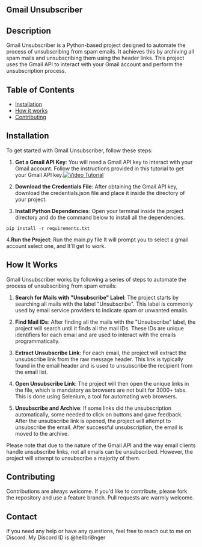 <h2 style="border-bottom: 1px solid white;">Gmail Unsubscriber</h2>

## Description
Gmail Unsubscriber is a Python-based project designed to automate the process of unsubscribing from spam emails. It achieves this by archiving all spam mails and unsubscribing them using the header links. This project uses the Gmail API to interact with your Gmail account and perform the unsubscription process.

## Table of Contents
- [Installation](#installation)
- [How it works](#how-it-works)
- [Contributing](#contributing)

## Installation
To get started with Gmail Unsubscriber, follow these steps:

1. **Get a Gmail API Key**: You will need a Gmail API key to interact with your Gmail account. Follow the instructions provided in this tutorial to get your Gmail API key.[![Video Tutorial](https://i.ytimg.com/vi/1Ua0Eplg75M/maxresdefault.jpg)](https://www.youtube.com/watch?v=1Ua0Eplg75M)

2. **Download the Credentials File**: After obtaining the Gmail API key, download the credentials.json file and place it inside the directory of your project. 
3. **Install Python Dependencies**: Open your terminal inside the project directory and do the command below to install all the dependencies. 
```commandline
pip install -r requirements.txt
```
4.**Run the Project**: Run the main.py file It will prompt you to select a gmail account select one, and It'll get to work.


## How It Works
Gmail Unsubscriber works by following a series of steps to automate the process of unsubscribing from spam emails:

1. **Search for Mails with "Unsubscribe" Label**: The project starts by searching all mails with the label "Unsubscribe". This label is commonly used by email service providers to indicate spam or unwanted emails.

2. **Find Mail IDs**: After finding all the mails with the "Unsubscribe" label, the project will search until it finds all the mail IDs. These IDs are unique identifiers for each email and are used to interact with the emails programmatically.

3. **Extract Unsubscribe Link**: For each email, the project will extract the unsubscribe link from the raw message header. This link is typically found in the email header and is used to unsubscribe the recipient from the email list.

4. **Open Unsubscribe Link**: The project will then open the unique links in the file, which is mandatory as browsers are not built for 3000+ tabs. This is done using Selenium, a tool for automating web browsers.

5. **Unsubscribe and Archive**: If some links did the unsubscription automatically, some needed to click on buttons and gave feedback. After the unsubscribe link is opened, the project will attempt to unsubscribe the email. After successful unsubscription, the email is moved to the archive.

Please note that due to the nature of the Gmail API and the way email clients handle unsubscribe links, not all emails can be unsubscribed. However, the project will attempt to unsubscribe a majority of them.


## Contributing
Contributions are always welcome. If you'd like to contribute, please fork the repository and use a feature branch. Pull requests are warmly welcome.

## Contact
If you need any help or have any questions, feel free to reach out to me on Discord. My Discord ID is @hellbri8nger
